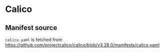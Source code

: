 # Calico

## Manifest source

`calico.yaml` is fetched from <https://github.com/projectcalico/calico/blob/v3.28.0/manifests/calico.yaml>
